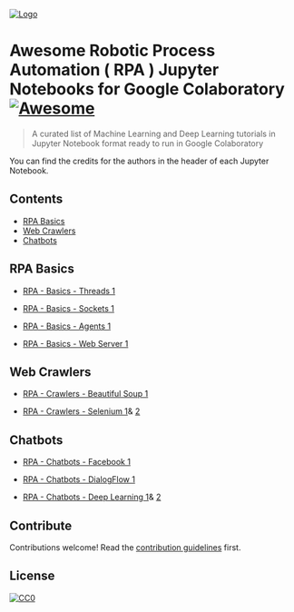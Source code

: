 [![Logo](awesome.png)](https://www.carlostoxtli.com/#awesome-rpa)

# Awesome Robotic Process Automation ( RPA ) Jupyter Notebooks for Google Colaboratory [![Awesome](https://cdn.rawgit.com/sindresorhus/awesome/d7305f38d29fed78fa85652e3a63e154dd8e8829/media/badge.svg)](https://github.com/sindresorhus/awesome)

> A curated list of Machine Learning and Deep Learning tutorials in Jupyter Notebook format ready to run in Google Colaboratory

You can find the credits for the authors in the header of each Jupyter Notebook.

## Contents

- [RPA Basics](#rpa-basics)
- [Web Crawlers](#web-crawlers)
- [Chatbots](#chatbots)

## RPA Basics

- [RPA - Basics - Threads 1](https://www.google.com/url?q=https://colab.research.google.com/drive/1KSxL0HI1ZSXhqFpgFh2I7TVZ_y1oXywc&sa=D&ust=1571146176653000)

- [RPA - Basics - Sockets 1](https://www.google.com/url?q=https://colab.research.google.com/drive/17IUMJGxq4UkOr5VPoGIhWn0PVqtHBAhl&sa=D&ust=1571146176653000)

- [RPA - Basics - Agents 1](https://www.google.com/url?q=https://colab.research.google.com/drive/1JpWVhkVZsX-S0ijboqZVuOHKyZWsxJXt&sa=D&ust=1571146176653000)

- [RPA - Basics - Web Server 1](https://www.google.com/url?q=https://colab.research.google.com/drive/1Z7ynXcrESFaaBmhvwCPSPIJ8k2juuTpL&sa=D&ust=1571146176653000)

## Web Crawlers

- [RPA - Crawlers - Beautiful Soup 1](https://www.google.com/url?q=https://colab.research.google.com/drive/1BqPWBkA-7905qVkDxaJxkpXIqewSUPJm&sa=D&ust=1571146176654000)

- [RPA - Crawlers - Selenium 1](https://www.google.com/url?q=https://colab.research.google.com/drive/1JLtPjMaHeWn3lz3aKgJFD9eLKMt9-0Bs&sa=D&ust=1571146176654000)& [2](https://www.google.com/url?q=https://colab.research.google.com/drive/1_jkwnpbMtFYayos48tfA3o3wiftTQi2M&sa=D&ust=1571146176654000)

## Chatbots

- [RPA - Chatbots - Facebook 1](https://www.google.com/url?q=https://colab.research.google.com/drive/1sCVb14VfQYLwbqRvUzVU-RyzDgWtph9v&sa=D&ust=1571146176654000)

- [RPA - Chatbots - DialogFlow 1](https://www.google.com/url?q=https://colab.research.google.com/drive/1ts_vWaHxUQBG0dE0WwN-gN09NbW8miwn&sa=D&ust=1571146176655000)

- [RPA - Chatbots - Deep Learning 1](https://www.google.com/url?q=https://colab.research.google.com/drive/19_w26whJJMxW8sjsUp_B43ZJMzQIWWoh&sa=D&ust=1571146176655000)& [2](https://www.google.com/url?q=https://colab.research.google.com/drive/1dTwMTF9xW5xB4T8FrLlFVhEqdH4C6vfS&sa=D&ust=1571146176655000)

## Contribute

Contributions welcome! Read the [contribution guidelines](CONTRIBUTING.md) first.

## License

[![CC0](http://mirrors.creativecommons.org/presskit/buttons/88x31/svg/cc-zero.svg)](http://creativecommons.org/publicdomain/zero/1.0)

